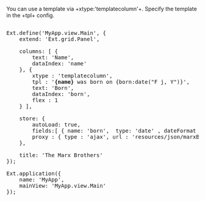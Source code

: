 You can use a template via +xtype:'templatecolumn'+. Specify the template in the +tpl+ config.

<pre class="runnable run">
    
Ext.define('MyApp.view.Main', {
    extend: 'Ext.grid.Panel',
    
    columns: [ { 
        text: 'Name', 
        dataIndex: 'name' 
    }, { 
        xtype : 'templatecolumn', 
        tpl : '<b style="font-weight:bold">{name}</b> was born on {born:date("F j, Y")}',
        text: 'Born',
	    dataIndex: 'born',
        flex : 1
    } ],
    
    store: {
        autoLoad: true,
        fields:[ { name: 'born',  type: 'date' , dateFormat : 'Y/m/d'}, 'name' ],
        proxy : { type : 'ajax', url : 'resources/json/marxBrothers.json' }
    },
    
    title: 'The Marx Brothers'
});

Ext.application({
    name: 'MyApp',
    mainView: 'MyApp.view.Main'
});
</pre>